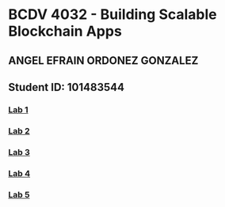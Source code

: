 # BCDV 4032 - Building Scalable Blockchain Apps

## ANGEL EFRAIN ORDONEZ GONZALEZ

## Student ID: 101483544

### [Lab 1](https://github.com/angelogzz/BCDV-4032/blob/master/Lab1/Readme.md)

### [Lab 2](https://github.com/angelogzz/BCDV-4032/blob/master/Lab2/Readme.md)

### [Lab 3](https://github.com/angelogzz/BCDV-4032/blob/master/Lab3/Readme.md)

### [Lab 4](https://github.com/angelogzz/BCDV-4032/blob/master/Lab4/Readme.md)

### [Lab 5](https://github.com/angelogzz/BCDV-4032/blob/master/Lab5/Readme.md)
